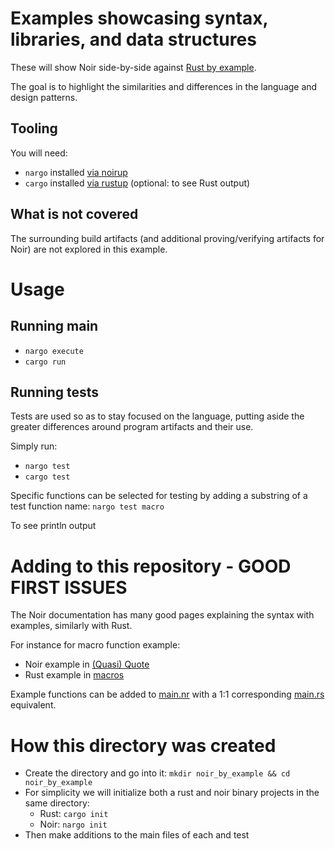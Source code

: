 # Examples showcasing syntax, libraries, and data structures

These will show Noir side-by-side against [Rust by example](https://doc.rust-lang.org/rust-by-example/).

The goal is to highlight the similarities and differences in the language and design patterns.

## Tooling

You will need:
- `nargo` installed [via noirup](https://noir-lang.org/docs/getting_started/installation/)
- `cargo` installed [via rustup](https://www.rust-lang.org/tools/install) (optional: to see Rust output)

## What is not covered

The surrounding build artifacts (and additional proving/verifying artifacts for Noir) are not explored in this example.

# Usage

## Running main

- `nargo execute`
- `cargo run`

## Running tests

Tests are used so as to stay focused on the language, putting aside the greater differences around program artifacts and their use.

Simply run:
- `nargo test`
- `cargo test`

Specific functions can be selected for testing by adding a substring of a test function name: `nargo test macro`

To see println output

# Adding to this repository - GOOD FIRST ISSUES

The Noir documentation has many good pages explaining the syntax with examples, similarly with Rust.

For instance for macro function example:
- Noir example in [(Quasi) Quote](https://noir-lang.org/docs/dev/noir/concepts/comptime#lowering)
- Rust example in [macros](https://doc.rust-lang.org/rust-by-example/macros.html)

Example functions can be added to [main.nr](./src/main.nr) with a 1:1 corresponding [main.rs](./src/main.rs) equivalent.

# How this directory was created

- Create the directory and go into it: `mkdir noir_by_example && cd noir_by_example`
- For simplicity we will initialize both a rust and noir binary projects in the same directory:
  - Rust: `cargo init`
  - Noir: `nargo init`
- Then make additions to the main files of each and test